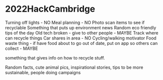 # 2022HackCambridge

Turning off lights - NO
Meal planning - NO
Photo scan items to see if recyclable
Something that puts up environment news
Random eco friendly tips of the day
Old tech broken - give to other people - MAYBE
Track where can recycle things
Car shares in area - NO
Cycling/walking motivator
Food waste thing - if have food about to go out of date, put on app so others can collect - MAYBE

something that gives info on how to recycle stuff. 

Random facts, cute animal pics, inspirational stories, tips to be more sustainable, people doing campaigns


